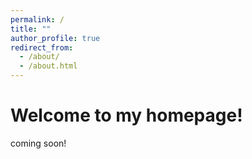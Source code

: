 ```yaml
---
permalink: /
title: ""
author_profile: true
redirect_from: 
  - /about/
  - /about.html
---
```


Welcome to my homepage!
======
coming soon!
